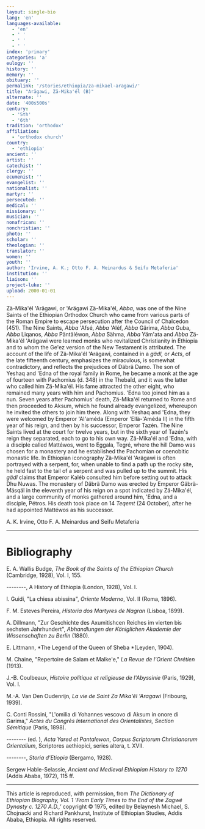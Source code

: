 ```yaml
---
layout: single-bio
lang: 'en'
languages-available:
  - 'en'
  - ' '
  - ' '
  - ' '
index: 'primary'
categories: 'a'
eulogy: ''
history: ''
memory: ''
obituary: ''
permalink: '/stories/ethiopia/za-mikael-aragawi/'
title: "Arägawi, Zä-Mika'él (B)"
alternate: ''
date: '400s500s'
century:
  - '5th'
  - '6th'
tradition: 'orthodox'
affiliation:
  - 'orthodox church'
country:
  - 'ethiopia'
ancient: ''
artist: ''
catechist: ''
clergy: ''
ecumenist: ''
evangelist: ''
nationalist: ''
martyr: ''
persecuted: ''
medical: ''
missionary: ''
musician: ''
nonafrican: ''
nonchristian: ''
photo: ''
scholar: ''
theologian: ''
translator: ''
women: ''
youth: ''
author: 'Irvine, A. K.; Otto F. A. Meinardus & Seifu Metaferia'
institution: ''
liaison: ''
project-luke: ''
upload: 2000-01-01
---
```



Z&auml;-Mika'&eacute;l 'Ar&auml;gawi, or 'Ar&auml;gawi Z&auml;-Mika'&eacute;l, *Abba*, was one of the Nine Saints of the Ethiopian Orthodox Church who came from various parts of the Roman Empire to escape persecution after the Council of Chalcedon (451). The Nine Saints, *Abba* 'Afsé, *Abba* 'Aléf, *Abba* Gärima, *Abba* Guba, *Abba* Liqanos, *Abba* Päntäléwon, *Abba* Sähma, *Abba* Yäm'ata and *Abba* Zä-Mika'él 'Arägawi were learned monks who revitalized Christianity in Ethiopia and to whom the Ge'ez version of the New Testament is attributed. The account of the life of Zä-Mika'él 'Arägawi, contained in a *gädl,* or *Acts*, of the late fifteenth century, emphasizes the miraculous, is somewhat contradictory, and reflects the prejudices of Däbrä Damo. The son of Yeshaq and 'Edna of the royal family in Rome, he became a monk at the age of fourteen with Pachomius (d. 348) in the Thebaîd, and it was the latter who called him Zä-Mika'él. His fame attracted the other eight, who remained many years with him and Pachomius. 'Edna too joined him as a nun. Seven years after Pachomius' death, Zä-Mika'él returned to Rome and then proceeded to Aksum, which he found already evangelized, whereupon he invited the others to join him there. Along with Yeshaq and 'Edna, they were welcomed by Emperor 'Al'améda (Emperor 'Ellä-'Améda II) in the fifth year of his reign, and then by his successor, Emperor Tazén. The Nine Saints lived at the court for twelve years, but in the sixth year of Tazén's reign they separated, each to go to his own way. Zä-Mika'él and 'Edna, with a disciple called Mattéwos, went to Eggala, Tegré, where the hill Damo was chosen for a monastery and he established the Pachomian or coenobitic monastic life. In Ethiopian iconography Zä-Mika'él 'Arägawi is often portrayed with a serpent, for, when unable to find a path up the rocky site, he held fast to the tail of a serpent and was pulled up to the summit. His *gädl* claims that Emperor Kaléb consulted him before setting out to attack Dhu Nuwas. The monastery of Däbrä Damo was erected by Emperor Gäbrä-Mäsqäl in the eleventh year of his reign on a spot indicated by Zä-Mika'él, and a large community of monks gathered around him, 'Edna, and a disciple, Pétros. His death took place on 14 *Teqemt* (24 October), after he had appointed Mattéwos as his successor.

A. K. Irvine, Otto F. A. Meinardus and Seifu Metaferia

---

# Bibliography

E. A. Wallis Budge, *The Book of the Saints of the Ethiopian Church* (Cambridge, 1928), Vol. I, 155.

--------, A History of Ethiopia (London, 1928), Vol. I.

I. Guidi, "La chiesa abissina", *Oriente Moderno*, Vol. II (Roma, 1896).

F. M. Esteves Pereira, *Historia dos Martyres de Nagran* (Lisboa, 1899).

A. Dillmann, "Zur Geschichte des Axumitishcen Reiches im vierten bis sechsten Jahrhundert", *Abhandlungen der Königlichen Akademie der Wissenschaften zu Berlin* (1880).

E. Littmann, *The Legend of the Queen of Sheba *(Leyden, 1904).

M. Chaine, "Repertoire de Salam et Malke'e," *La Revue de l'Orient Chrétien* (1913).

J.-B. Coulbeaux, *Histoire politique et religieuse de l'Abyssinie* (Paris, 1929), Vol. I.

M.-A. Van Den Oudenrijn, *La vie de Saint Za Mika'êl 'Aragawi* (Fribourg, 1939).

C. Conti Rossini, "L'omilia di Yohannes vescovo di Aksum in onore di Garima," *Actes du Congrès International des Orientalistes, Section Sémitique* (Paris, 1898).

-------- (ed. ), *Acta Yared et Pantalewon*, *Corpus Scriptorum Christianorum Orientalium*, Scriptores aethiopici, series altera, t. XVII.

--------, *Storia d'Etiopia* (Bergamo, 1928).

Sergew Hable-Selassie, *Ancient and Medieval Ethiopian History to 1270* (Addis Ababa, 1972), 115 ff.

---

This article is reproduced, with permission, from *The Dictionary of Ethiopian Biography, Vol. 1 'From Early Times to the End of the Zagwé Dynasty c. 1270 A.D.,'* copyright &copy; 1975, edited by Belaynesh Michael, S. Chojnacki and Richard Pankhurst, Institute of Ethiopian Studies, Addis Ababa, Ethiopia.  All rights reserved.
